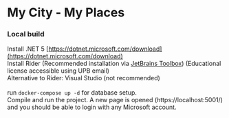 # My City - My Places
 
 ### Local build
 Install .NET 5 [https://dotnet.microsoft.com/download](https://dotnet.microsoft.com/download) \
 Install Rider (Recommended installation via [JetBrains Toolbox](https://www.jetbrains.com/toolbox-app/)) (Educational license accessible using UPB email) \
 Alternative to Rider: Visual Studio (not recommended) \
  \
 run `docker-compose up -d` for database setup. \
 Compile and run the project. A new page is opened (https://localhost:5001/) and you should be able to login with any Microsoft account.
